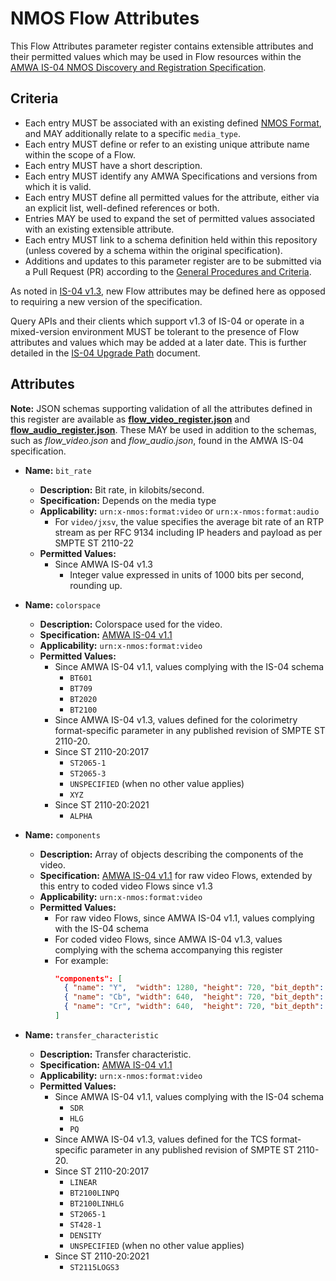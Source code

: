 # NMOS Flow Attributes

This Flow Attributes parameter register contains extensible attributes and their permitted values which may be used in Flow resources within the [AMWA IS-04 NMOS Discovery and Registration Specification](https://specs.amwa.tv/is-04).

## Criteria

- Each entry MUST be associated with an existing defined [NMOS Format](../formats), and MAY additionally relate to a specific `media_type`.
- Each entry MUST define or refer to an existing unique attribute name within the scope of a Flow.
- Each entry MUST have a short description.
- Each entry MUST identify any AMWA Specifications and versions from which it is valid.
- Each entry MUST define all permitted values for the attribute, either via an explicit list, well-defined references or both.
- Entries MAY be used to expand the set of permitted values associated with an existing extensible attribute.
- Each entry MUST link to a schema definition held within this repository (unless covered by a schema within the original specification).
- Additions and updates to this parameter register are to be submitted via a Pull Request (PR) according to the [General Procedures and Criteria](../common/).

As noted in [IS-04 v1.3](https://specs.amwa.tv/is-04/v1.3/docs/4.3._Behaviour_-_Nodes.html#sources--flows), new Flow attributes may be defined here as opposed to requiring a new version of the specification.

Query APIs and their clients which support v1.3 of IS-04 or operate in a mixed-version environment MUST be tolerant to the presence of Flow attributes and values which may be added at a later date. This is further detailed in the [IS-04 Upgrade Path](https://specs.amwa.tv/is-04/v1.3/docs/6.0._Upgrade_Path.html) document.

## Attributes

**Note:** JSON schemas supporting validation of all the attributes defined in this register are available as **[flow_video_register.json](flow_video_register.json)** and **[flow_audio_register.json](flow_audio_register.json)**.
These MAY be used in addition to the schemas, such as _flow_video.json_ and _flow_audio.json_, found in the AMWA IS-04 specification.

- **Name:** `bit_rate`
  - **Description:** Bit rate, in kilobits/second.
  - **Specification:** Depends on the media type
  - **Applicability:** `urn:x-nmos:format:video` or `urn:x-nmos:format:audio`
    -  For `video/jxsv`, the value specifies the average bit rate of an RTP stream as per RFC 9134 including IP headers and payload as per SMPTE ST 2110-22
  - **Permitted Values:**
    - Since AMWA IS-04 v1.3
      - Integer value expressed in units of 1000 bits per second, rounding up.

- **Name:** `colorspace`
  - **Description:** Colorspace used for the video.
  - **Specification:** [AMWA IS-04 v1.1](https://specs.amwa.tv/is-04/v1.1)
  - **Applicability:** `urn:x-nmos:format:video`
  - **Permitted Values:**
    - Since AMWA IS-04 v1.1, values complying with the IS-04 schema
      - `BT601`
      - `BT709`
      - `BT2020`
      - `BT2100`
    - Since AMWA IS-04 v1.3, values defined for the colorimetry format-specific parameter in any published revision of SMPTE ST 2110-20.
    - Since ST 2110-20:2017
      - `ST2065-1`
      - `ST2065-3`
      - `UNSPECIFIED` (when no other value applies)
      - `XYZ`
    - Since ST 2110-20:2021
      - `ALPHA`

- **Name:** `components`
  - **Description:** Array of objects describing the components of the video.
  - **Specification:** [AMWA IS-04 v1.1](https://specs.amwa.tv/is-04/v1.1) for raw video Flows, extended by this entry to coded video Flows since v1.3
  - **Applicability:** `urn:x-nmos:format:video`
  - **Permitted Values:**
    - For raw video Flows, since AMWA IS-04 v1.1, values complying with the IS-04 schema
    - For coded video Flows, since AMWA IS-04 v1.3, values complying with the schema accompanying this register
    - For example:  
      ```json
      "components": [
        { "name": "Y",  "width": 1280, "height": 720, "bit_depth": 10 },
        { "name": "Cb", "width": 640,  "height": 720, "bit_depth": 10 },
        { "name": "Cr", "width": 640,  "height": 720, "bit_depth": 10 }
      ]
      ```

- **Name:** `transfer_characteristic`
  - **Description:** Transfer characteristic.
  - **Specification:** [AMWA IS-04 v1.1](https://specs.amwa.tv/is-04/v1.1)
  - **Applicability:** `urn:x-nmos:format:video`
  - **Permitted Values:**
    - Since AMWA IS-04 v1.1, values complying with the IS-04 schema
      - `SDR`
      - `HLG`
      - `PQ`
    - Since AMWA IS-04 v1.3, values defined for the TCS format-specific parameter in any published revision of SMPTE ST 2110-20.
    - Since ST 2110-20:2017
      - `LINEAR`
      - `BT2100LINPQ`
      - `BT2100LINHLG`
      - `ST2065-1`
      - `ST428-1`
      - `DENSITY`
      - `UNSPECIFIED` (when no other value applies)
    - Since ST 2110-20:2021
      - `ST2115LOGS3`
